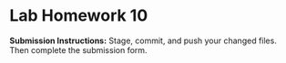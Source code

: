 # Lab Homework 10

**Submission Instructions:** Stage, commit, and push your changed files. Then complete the submission form.
